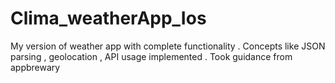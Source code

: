 # Clima_weatherApp_Ios
My version of weather app with complete functionality . Concepts like JSON parsing , geolocation , API usage implemented . Took guidance from appbrewary

